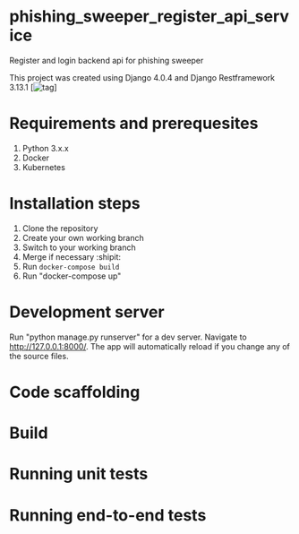 # phishing_sweeper_register_api_service
Register and login backend api for phishing sweeper

This project was created using Django 4.0.4 and Django Restframework 3.13.1 [![tag](https://img.shields.io/github/tag/Mottie/GitHub-userscripts.svg)]

# Requirements and prerequesites
  1. Python 3.x.x
  2. Docker
  3. Kubernetes

# Installation steps
  1. Clone the repository
  2. Create your own working branch
  3. Switch to your working branch
  4. Merge if necessary :shipit:
  5. Run 
    ```
    docker-compose build
    ```
  7. Run "docker-compose up"

# Development server
Run "python manage.py runserver" for a dev server. Navigate to http://127.0.0.1:8000/. The app will automatically reload if you change any of the source files.

# Code scaffolding


# Build


# Running unit tests


# Running end-to-end tests
